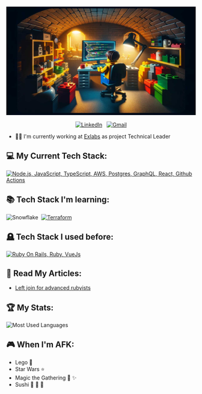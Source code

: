 <div align="center">

[![Hello World, I'm Wojtek!](assets/background.jpg)](https://github.com/miqs1992)

[![LinkedIn](https://skillicons.dev/icons?i=linkedin)](https://www.linkedin.com/in/wojciech-mikusek-3b3214152/) &nbsp;
[![Gmail](https://skillicons.dev/icons?i=gmail)](mailto:mikusek.woj@gmail.com?subject=Hello%20Wojtek,%20From%20Github)

</div>

- 👨‍💼 I'm currently working at [Exlabs](https://exlabs.com/) as project Technical Leader


## 💻 My Current Tech Stack:

[![Node.js, JavaScript, TypeScript, AWS, Postgres, GraphQL, React, Github Actions](https://skillicons.dev/icons?i=nodejs,js,ts,aws,postgres,graphql,react,githubactions)](https://skillicons.dev)

## 📚 Tech Stack I'm learning:

<img src="https://companieslogo.com/img/orig/SNOW-35164165.png?t=1634190631" alt="Snowflake" width="40"/>&nbsp;
[![Terraform](https://skillicons.dev/icons?i=terraform)](https://skillicons.dev)


## 🪦 Tech Stack I used before:

[![Ruby On Rails, Ruby, VueJs](https://skillicons.dev/icons?i=rails,ruby,vue)](https://skillicons.dev)

## 📖 Read My Articles:

- [Left join for advanced rubyists](https://exlabs.com/insights/left-join-for-advanced-rubyists/)


## 🏆 My Stats:

<p>
    <img height=175 alt="Most Used Languages" src="https://github-readme-stats.vercel.app/api/top-langs/?username=miqs1992&layout=compact&theme=dark" />
</p>

## 🎮 When I'm AFK:
- Lego 🧱
- Star Wars ⭐
- Magic the Gathering 🎴 ✨
- Sushi 🍣 🍙 🍤
